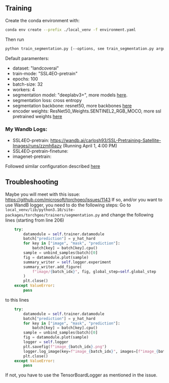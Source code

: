 ## Training
Create the conda environment with:
```bash
conda env create --prefix ./local_venv -f environment.yaml
```
Then run
```bash
python train_segmentation.py [--options, see train_segmentation.py arguments]
```
Default paramenters:
- dataset: "landcoverai"
- train-mode: "SSL4EO-pretrain"
- epochs: 100
- batch-size: 32
- workers: 4
- segmentation model: "deeplabv3+", more models [here](https://github.com/qubvel/segmentation_models.pytorch#architectures).
- segmentation loss: cross entropy
- segmentation backbone: resnet50, more backbones [here](https://github.com/qubvel/segmentation_models.pytorch#encoders)
- encoder weights: ResNet50_Weights.SENTINEL2_RGB_MOCO, more ssl pretrained weights [here](https://torchgeo.readthedocs.io/en/stable/api/models.html#resnet)

### My Wandb Logs:
- SSL4EO-pretrain: https://wandb.ai/carlosh93/SSL-Pretraining-Satellite-Images/runs/zzmh6azv (Running April 1, 4:00 PM)
- SSL4EO-pretrain-finetune: 
- imagenet-pretrain: 

Followed similar configuration described [here](https://github.com/microsoft/torchgeo/blob/main/conf/landcoverai.yaml)

## Troubleshooting
Maybe you will meet with this issue: https://github.com/microsoft/torchgeo/issues/1143
If so, and/or you want to use WandB logger, you need to do the following steps:
Go to `local_venv/lib/python3.10/site-packages/torchgeo/trainers/segmentation.py` 
and change the following lines (starting from line 206)
```python
    try:
        datamodule = self.trainer.datamodule
        batch["prediction"] = y_hat_hard
        for key in ["image", "mask", "prediction"]:
            batch[key] = batch[key].cpu()
        sample = unbind_samples(batch)[0]
        fig = datamodule.plot(sample)
        summary_writer = self.logger.experiment
        summary_writer.add_figure(
            f"image/{batch_idx}", fig, global_step=self.global_step
        )
        plt.close()
    except ValueError:
        pass
```

to this lines
```python
    try:
        datamodule = self.trainer.datamodule
        batch["prediction"] = y_hat_hard
        for key in ["image", "mask", "prediction"]:
            batch[key] = batch[key].cpu()
        sample = unbind_samples(batch)[0]
        fig = datamodule.plot(sample)
        logger = self.logger
        plt.savefig(f"image_{batch_idx}.png")
        logger.log_image(key=f"image_{batch_idx}", images=[f"image_{batch_idx}.png"])
        plt.close()
    except ValueError:
        pass
```

If not, you have to use the TensorBoardLogger as mentioned in the issue.
